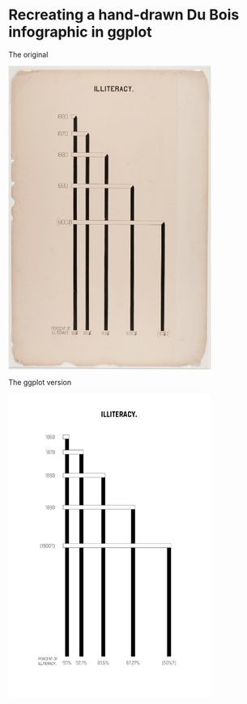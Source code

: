 # Recreating a hand-drawn Du Bois infographic in ggplot

The original

<img src="https://github.com/ejhollowood/DuBois/blob/master/illiteracy_original.png" width="400" height="600" />

The ggplot version

<img src="https://github.com/ejhollowood/DuBois/blob/master/illiteracy_ggplot.png" width="400" height="600" />
